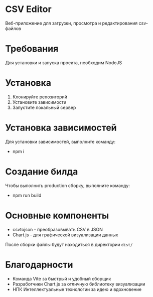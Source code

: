 # CSV Editor

Веб-приложение для загрузки, просмотра и редактирования csv-файлов

# Требования

Для установки и запуска проекта, необходим NodeJS

# Установка

1. Клонируйте репозиторий
2. Установите зависимости
3. Запустите локальный сервер

# Установка зависимостей

Для установки зависимостей, выполните команду:

- npm i

# Создание билда

Чтобы выполнить production сборку, выполните команду:

- npm run build

# Основные компоненты

- csvtojson - преобразовывать CSV в JSON
- Chart.js - для графической визуализации данных

После сборки файлы будут находиться в директории `dist/`

# Благодарности

- Команда Vite за быстрый и удобный сборщик
- Разработчики Chart.js за отличную библиотеку визуализации
- НПК Интеллектуальные технологии за идею и вдохновение
